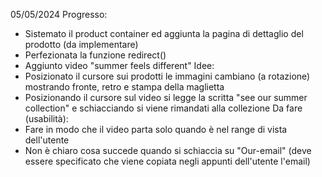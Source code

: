 05/05/2024
Progresso:
 - Sistemato il product container ed aggiunta la pagina di dettaglio del prodotto (da implementare)
 - Perfezionata la funzione redirect()
 - Aggiunto video "summer feels different"
Idee:
 - Posizionato il cursore sui prodotti le immagini cambiano (a rotazione) mostrando fronte, retro e stampa della maglietta
 - Posizionando il cursore sul video si legge la scritta "see our summer collection" e schiacciando si viene rimandati alla collezione
Da fare (usabilità):
 - Fare in modo che il video parta solo quando è nel range di vista dell'utente
 - Non è chiaro cosa succede quando si schiaccia su "Our-email" (deve essere specificato che viene copiata negli appunti dell'utente l'email)